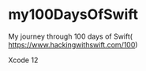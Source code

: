 # my100DaysOfSwift
My journey through 100 days of Swift( https://www.hackingwithswift.com/100)


Xcode 12
